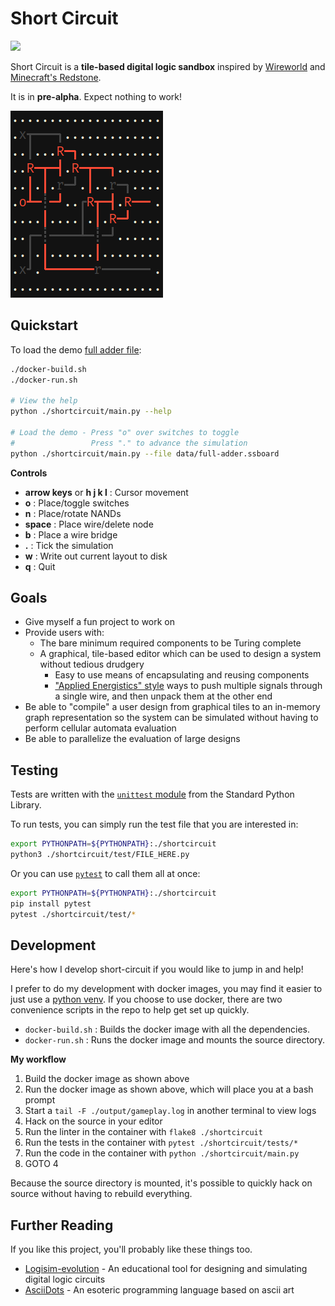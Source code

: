 # Short Circuit

<p class="shields">
    <a href="https://hub.docker.com/r/amfl/short-circuit" alt="Docker Automated build">
        <img src="https://img.shields.io/docker/cloud/automated/amfl/short-circuit" /></a>
</p>

Short Circuit is a **tile-based digital logic sandbox** inspired by
[Wireworld][wireworld] and [Minecraft's Redstone][redstone].

It is in **pre-alpha**. Expect nothing to work!

![Full Adder](./docs/full-adder.png)

## Quickstart

To load the demo [full adder file][full-adder]:

```bash
./docker-build.sh
./docker-run.sh

# View the help
python ./shortcircuit/main.py --help

# Load the demo - Press "o" over switches to toggle
#                 Press "." to advance the simulation
python ./shortcircuit/main.py --file data/full-adder.ssboard
```

**Controls**

- **arrow keys** or **h j k l** : Cursor movement
- **o** : Place/toggle switches
- **n** : Place/rotate NANDs
- **space** : Place wire/delete node
- **b** : Place a wire bridge
- **.** : Tick the simulation
- **w** : Write out current layout to disk
- **q** : Quit

[full-adder]: ./data/full-adder.ssboard

## Goals

- Give myself a fun project to work on
- Provide users with:
  - The bare minimum required components to be Turing complete
  - A graphical, tile-based editor which can be used to design a system without
    tedious drudgery
    - Easy to use means of encapsulating and reusing components
    - ["Applied Energistics" style][ae-p2p-bus] ways to push multiple
      signals through a single wire, and then unpack them at the other end
- Be able to "compile" a user design from graphical tiles to an in-memory graph
  representation so the system can be simulated without having to perform
  cellular automata evaluation
- Be able to parallelize the evaluation of large designs

[ae-p2p-bus]: https://ae-mod.info/P2P-Tunnel/
[wireworld]: https://en.wikipedia.org/wiki/Wireworld
[redstone]: https://minecraft.gamepedia.com/Redstone_Dust#Redstone_component

## Testing

Tests are written with the [`unittest` module][python-unittest] from the
Standard Python Library.

To run tests, you can simply run the test file that you are interested in:

```bash
export PYTHONPATH=${PYTHONPATH}:./shortcircuit
python3 ./shortcircuit/test/FILE_HERE.py
```

Or you can use [`pytest`][pytest-unittest] to call them all at once:

```bash
export PYTHONPATH=${PYTHONPATH}:./shortcircuit
pip install pytest
pytest ./shortcircuit/test/*
```

[python-unittest]: https://docs.python.org/3/library/unittest.html#module-unittest
[pytest-unittest]: https://docs.pytest.org/en/latest/unittest.html

## Development

Here's how I develop short-circuit if you would like to jump in and help!

I prefer to do my development with docker images, you may find it easier to
just use a [python venv][venv]. If you choose to use docker, there are two
convenience scripts in the repo to help get set up quickly.

- `docker-build.sh` : Builds the docker image with all the dependencies.
- `docker-run.sh` : Runs the docker image and mounts the source directory.

**My workflow**

1. Build the docker image as shown above
2. Run the docker image as shown above, which will place you at a bash prompt
3. Start a `tail -F ./output/gameplay.log` in another terminal to view logs
4. Hack on the source in your editor
5. Run the linter in the container with `flake8 ./shortcircuit`
6. Run the tests in the container with `pytest ./shortcircuit/tests/*`
7. Run the code in the container with `python ./shortcircuit/main.py`
8. GOTO 4

Because the source directory is mounted, it's possible to quickly hack on
source without having to rebuild everything.

[venv]: https://docs.python.org/3/library/venv.html

## Further Reading

If you like this project, you'll probably like these things too.

- [Logisim-evolution](https://github.com/reds-heig/logisim-evolution) - An educational tool for designing and simulating digital logic circuits
- [AsciiDots](https://github.com/aaronjanse/asciidots) - An esoteric programming language based on ascii art
